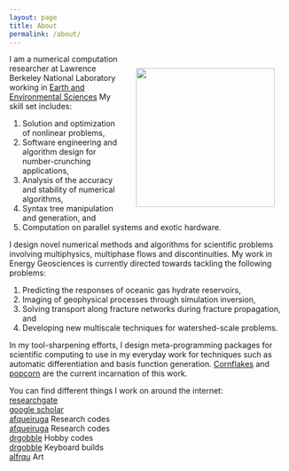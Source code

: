 ```yaml
---
layout: page
title: About
permalink: /about/
---
```


<img align="right" src="images/mug.png" width="250" style="margin:25px 25px">

I am a numerical computation researcher at Lawrence Berkeley National
Laboratory working in [Earth and Environmental Sciences](https://eesa.lbl.gov)
My skill set includes:

1. Solution and optimization of nonlinear problems,
1. Software engineering and algorithm design for number-crunching applications,
1. Analysis of the accuracy and stability of numerical algorithms,
1. Syntax tree manipulation and generation, and
1. Computation on parallel systems and exotic hardware.

I design novel numerical methods and algorithms for scientific problems involving multiphysics, multiphase flows and discontinuities. My work in Energy Geosciences is currently directed towards tackling the following problems:

1. Predicting the responses of oceanic gas hydrate reservoirs,
1. Imaging of geophysical processes through simulation inversion,
1. Solving transport along fracture networks during fracture
propagation, and
1. Developing new multiscale techniques for watershed-scale problems.


In my tool-sharpening efforts, I design meta-programming packages for
scientific computing to use in my everyday work for techniques such as
automatic differentiation and basis function
generation.
[Cornflakes](https://github.com/afqueiruga/cornflakes) and [popcorn](https://github.com/afqueiruga/popcorn) are the current incarnation
of this work.

You can find different things I work on around the internet:  
[researchgate](https://www.researchgate.net/profile/Alejandro_Queiruga)  
[google scholar](https://scholar.google.com/citations?user=5lV0WOgAAAAJ&hl=en&oi=ao)  
[<i class="fa fa-github"></i > afqueiruga](https://github.com/afqueiruga) Research codes  
[<i class="fa fa-bitbucket"></i> afqueiruga](https://bitbucket.org/afqueiruga/) Research codes  
[<i class="fa fa-github"></i > drgobble](https://github.com/drgobble) Hobby codes  
[<i class="fa fa-reddit"></i > drgobble](https://www.reddit.com/user/drgobble/submitted/) Keyboard builds  
[<i class="fa fa-instagram"></i > alfrqu](https://www.instagram.com/alfrqu/) Art
